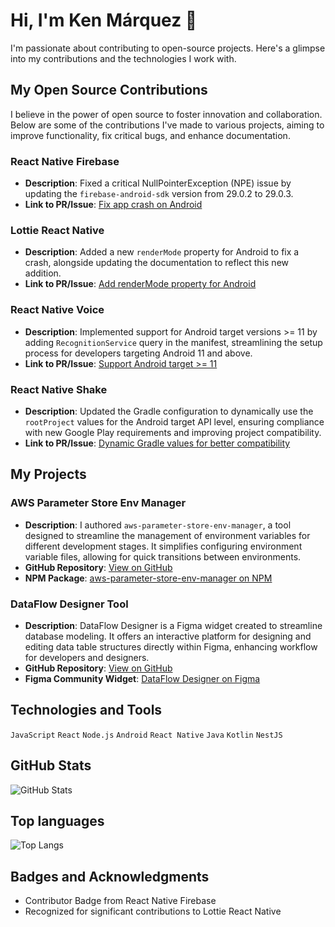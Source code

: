 # Hi, I'm Ken Márquez 👋

I'm passionate about contributing to open-source projects. Here's a glimpse into my contributions and the technologies I work with.

## My Open Source Contributions

I believe in the power of open source to foster innovation and collaboration. Below are some of the contributions I've made to various projects, aiming to improve functionality, fix critical bugs, and enhance documentation.

### React Native Firebase
- **Description**: Fixed a critical NullPointerException (NPE) issue by updating the `firebase-android-sdk` version from 29.0.2 to 29.0.3.
- **Link to PR/Issue**: [Fix app crash on Android](https://github.com/invertase/react-native-firebase/pull/5946)

### Lottie React Native
- **Description**: Added a new `renderMode` property for Android to fix a crash, alongside updating the documentation to reflect this new addition.
- **Link to PR/Issue**: [Add renderMode property for Android](https://github.com/lottie-react-native/lottie-react-native/pull/654)

### React Native Voice
- **Description**: Implemented support for Android target versions >= 11 by adding `RecognitionService` query in the manifest, streamlining the setup process for developers targeting Android 11 and above.
- **Link to PR/Issue**: [Support Android target >= 11](https://github.com/react-native-voice/voice/pull/364)

### React Native Shake
- **Description**: Updated the Gradle configuration to dynamically use the `rootProject` values for the Android target API level, ensuring compliance with new Google Play requirements and improving project compatibility.
- **Link to PR/Issue**: [Dynamic Gradle values for better compatibility](https://github.com/Doko-Demo-Doa/react-native-shake/pull/23)
  
## My Projects

### AWS Parameter Store Env Manager

- **Description**: I authored `aws-parameter-store-env-manager`, a tool designed to streamline the management of environment variables for different development stages. It simplifies configuring environment variable files, allowing for quick transitions between environments.
- **GitHub Repository**: [View on GitHub](https://github.com/Mariachi-IO/aws-parameter-store-env-manager)
- **NPM Package**: [aws-parameter-store-env-manager on NPM](https://www.npmjs.com/package/aws-parameter-store-env-manager)
  
### DataFlow Designer Tool
- **Description**: DataFlow Designer is a Figma widget created to streamline database modeling. It offers an interactive platform for designing and editing data table structures directly within Figma, enhancing workflow for developers and designers.
- **GitHub Repository**: [View on GitHub](https://github.com/kenMarquez/DataFlow-Designer-Tool)
- **Figma Community Widget**: [DataFlow Designer on Figma](https://www.figma.com/community/widget/1306067997041268479)

## Technologies and Tools

`JavaScript` `React` `Node.js` `Android` `React Native` `Java` `Kotlin` `NestJS`

## GitHub Stats

![GitHub Stats](https://github-readme-stats.vercel.app/api?username=kenMarquez&show_icons=true&theme=radical)

## Top languages

![Top Langs](https://github-readme-stats.vercel.app/api/top-langs/?username=kenMarquez&layout=compact&hide=HTML)

## Badges and Acknowledgments

- Contributor Badge from React Native Firebase
- Recognized for significant contributions to Lottie React Native



